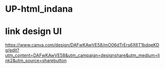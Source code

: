 # UP-html_indana
# link design UI
https://www.canva.com/design/DAFwKAwVE58/mO06dTrErs6X6T1bdqeKDg/edit?utm_content=DAFwKAwVE58&utm_campaign=designshare&utm_medium=link2&utm_source=sharebutton
